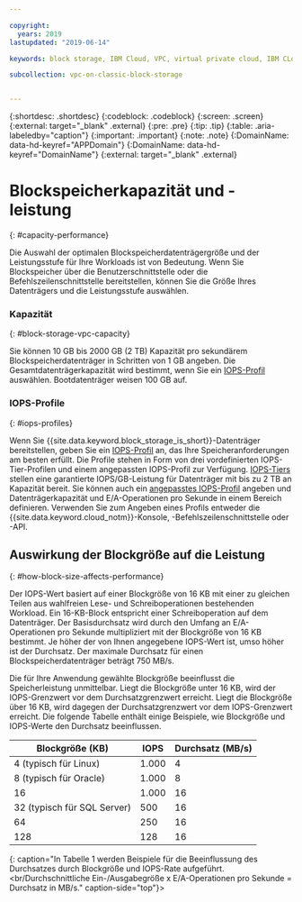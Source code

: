```yaml
---

copyright:
  years: 2019
lastupdated: "2019-06-14"

keywords: block storage, IBM Cloud, VPC, virtual private cloud, IBM CLoud, volume, data storage, volume capacity, classic, virtual server

subcollection: vpc-on-classic-block-storage


---
```


{:shortdesc: .shortdesc}
{:codeblock: .codeblock}
{:screen: .screen}
{:external: target="_blank" .external}
{:pre: .pre}
{:tip: .tip}
{:table: .aria-labeledby="caption"}
{:important: .important}
{:note: .note}
{:DomainName: data-hd-keyref="APPDomain"}
{:DomainName: data-hd-keyref="DomainName"}
{:external: target="_blank" .external}

# Blockspeicherkapazität und -leistung
{: #capacity-performance}

Die Auswahl der optimalen Blockspeicherdatenträgergröße und der Leistungsstufe für Ihre Workloads ist von Bedeutung. Wenn Sie Blockspeicher über die Benutzerschnittstelle oder die Befehlszeilenschnittstelle bereitstellen, können Sie die Größe Ihres Datenträgers und die Leistungsstufe auswählen.

### Kapazität
{: #block-storage-vpc-capacity}

Sie können 10 GB bis 2000 GB (2 TB) Kapazität pro sekundärem Blockspeicherdatenträger in Schritten von 1 GB angeben. Die Gesamtdatenträgerkapazität wird bestimmt, wenn Sie ein [IOPS-Profil](#iops-profiles) auswählen. Bootdatenträger weisen 100 GB auf.

### IOPS-Profile
{: #iops-profiles}

Wenn Sie {{site.data.keyword.block_storage_is_short}}-Datenträger bereitstellen, geben Sie ein [IOPS-Profil](/docs/vpc-on-classic-block-storage?topic=vpc-on-classic-block-storage-block-storage-profiles) an, das Ihre Speicheranforderungen am besten erfüllt. Die Profile stehen in Form von drei vordefinierten IOPS-Tier-Profilen und einem angepassten IOPS-Profil zur Verfügung. [IOPS-Tiers](/docs/vpc-on-classic-block-storage?topic=vpc-on-classic-block-storage-block-storage-profiles#tiers) stellen eine garantierte IOPS/GB-Leistung für Datenträger mit bis zu 2 TB an Kapazität bereit. Sie können auch ein [angepasstes IOPS-Profil](/docs/vpc-on-classic-block-storage?topic=vpc-on-classic-block-storage-block-storage-profiles#custom) angeben und Datenträgerkapazität und E/A-Operationen pro Sekunde in einem Bereich definieren. Verwenden Sie zum Angeben eines Profils entweder die {{site.data.keyword.cloud_notm}}-Konsole, -Befehlszeilenschnittstelle oder -API.

## Auswirkung der Blockgröße auf die Leistung
{: #how-block-size-affects-performance}

Der IOPS-Wert basiert auf einer Blockgröße von 16 KB mit einer zu gleichen Teilen aus wahlfreien Lese- und Schreiboperationen bestehenden Workload. Ein 16-KB-Block entspricht einer Schreiboperation auf dem Datenträger. Der Basisdurchsatz wird durch den Umfang an E/A-Operationen pro Sekunde multipliziert mit der Blockgröße von 16 KB bestimmt. Je höher der von Ihnen angegebene IOPS-Wert ist, umso höher ist der Durchsatz. Der maximale Durchsatz für einen Blockspeicherdatenträger beträgt 750 MB/s.

Die für Ihre Anwendung gewählte Blockgröße beeinflusst die Speicherleistung unmittelbar. Liegt die Blockgröße unter 16 KB, wird der IOPS-Grenzwert vor dem Durchsatzgrenzwert erreicht. Liegt die Blockgröße über 16 KB, wird dagegen der Durchsatzgrenzwert vor dem IOPS-Grenzwert erreicht. Die folgende Tabelle enthält einige Beispiele, wie Blockgröße und IOPS-Werte den Durchsatz beeinflussen.

| Blockgröße (KB) | IOPS | Durchsatz (MB/s) |
|-----------------|------|-------------------|
| 4 (typisch für Linux) | 1.000 | 4 |
| 8 (typisch für Oracle) | 1.000  | 8 |
| 16 | 1.000 | 16 |
| 32 (typisch für SQL Server) | 500 | 16 |
| 64 | 250 | 16 |
| 128 | 128 | 16 |
{: caption="In Tabelle 1 werden Beispiele für die Beeinflussung des Durchsatzes durch Blockgröße und IOPS-Rate aufgeführt.<br/Durchschnittliche Ein-/Ausgabegröße x E/A-Operationen pro Sekunde = Durchsatz in MB/s." caption-side="top"}>
